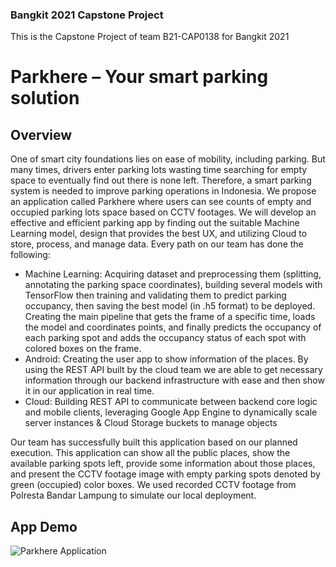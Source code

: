 ### Bangkit 2021 Capstone Project
This is the Capstone Project of team B21-CAP0138 for Bangkit 2021

# Parkhere – Your smart parking solution
## Overview
One of smart city foundations lies on ease of mobility, including parking. But many times,  drivers enter parking lots wasting time searching for empty space to eventually find out there is none left. Therefore, a smart parking system is needed to improve parking operations in Indonesia. We propose an application called Parkhere where users can see counts of empty and occupied parking lots space based on CCTV footages. We will develop an effective and efficient parking app by finding out the suitable Machine Learning model, design that provides the best UX, and utilizing Cloud to store, process, and manage data. Every path on our team has done the following:
- Machine Learning: Acquiring dataset and preprocessing them (splitting, annotating the parking space coordinates), building several models with TensorFlow then training and validating them to predict parking occupancy, then saving the best model (in .h5 format) to be deployed. Creating the main pipeline that gets the frame of a specific time, loads the model and coordinates points, and finally predicts the occupancy of each parking spot and adds the occupancy status of each spot with colored boxes on the frame.
- Android: Creating the user app to show information of the places. By using the REST API built by the cloud team we are able to get necessary information through our backend infrastructure with ease and then show it in our application in real time.
- Cloud: Building REST API to communicate between backend core logic and mobile clients, leveraging Google App Engine to dynamically scale server instances & Cloud Storage buckets to manage objects

Our team has successfully built this application based on our planned execution. This application can show all the public places, show the available parking spots left, provide some information about those places, and present the CCTV footage image with empty parking spots denoted by green (occupied) color boxes. We used recorded CCTV footage from Polresta Bandar Lampung to simulate our local deployment.

## App Demo

![Parkhere Application](./Media/Demo%20Screen.gif)